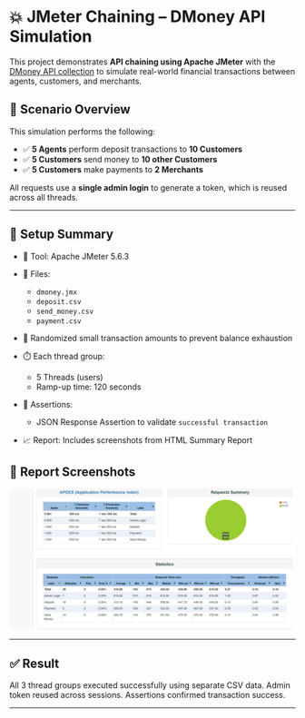# 💥 JMeter Chaining – DMoney API Simulation 

This project demonstrates **API chaining using Apache JMeter** with the [DMoney API collection](http://dmoney.roadtocareer.net/) to simulate real-world financial transactions between agents, customers, and merchants.

## 📌 Scenario Overview

This simulation performs the following:

- ✅ **5 Agents** perform deposit transactions to **10 Customers**
- ✅ **5 Customers** send money to **10 other Customers**
- ✅ **5 Customers** make payments to **2 Merchants**

All requests use a **single admin login** to generate a token, which is reused across all threads.

---

## 🔧 Setup Summary

- 🧪 Tool: Apache JMeter 5.6.3
- 🧾 Files:
  - `dmoney.jmx`
  - `deposit.csv`
  - `send_money.csv`
  - `payment.csv`
 
- 🔁 Randomized small transaction amounts to prevent balance exhaustion
- ⏱️ Each thread group:
  - 5 Threads (users)
  - Ramp-up time: 120 seconds
- 📑 Assertions:
  - JSON Response Assertion to validate `successful transaction` 
  
- 📈 Report: Includes screenshots from HTML Summary Report


## 📸 Report Screenshots

![Request summary and statistics](Reports/summary.png)

---

## ✅ Result

All 3 thread groups executed successfully using separate CSV data. Admin token reused across sessions. Assertions confirmed transaction success.

---
